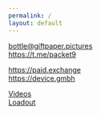 ```yaml
---
permalink: /
layout: default
---
```


<div style="pointer-events: none">
<script type="text/javascript" src="https://feed.mikle.com/js/fw-loader.js" data-fw-param="154675/"></script>
</div>

<bottle@giftpaper.pictures>  
<https://t.me/packet9>  

<https://paid.exchange>  
<https://device.gmbh>  

[Videos](https://www.youtube.com/results?search_query=sean+lockwood)  
[Loadout](https://loadout.giftpaper.pictures)  